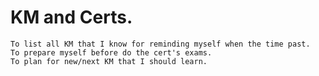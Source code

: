 # KM and Certs.

    To list all KM that I know for reminding myself when the time past.
    To prepare myself before do the cert's exams.
    To plan for new/next KM that I should learn.
    
